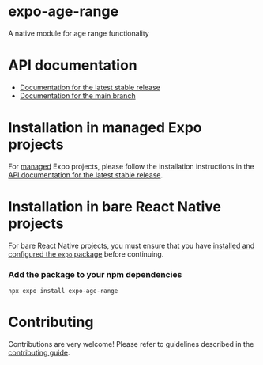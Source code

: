 # expo-age-range

A native module for age range functionality

# API documentation

- [Documentation for the latest stable release](https://docs.expo.dev/versions/latest/sdk/age-range/)
- [Documentation for the main branch](https://docs.expo.dev/versions/unversioned/sdk/application/)

# Installation in managed Expo projects

For [managed](https://docs.expo.dev/archive/managed-vs-bare/) Expo projects, please follow the installation instructions in the [API documentation for the latest stable release](#https://docs.expo.dev/versions/latest/sdk/age-range/).

# Installation in bare React Native projects

For bare React Native projects, you must ensure that you have [installed and configured the `expo` package](https://docs.expo.dev/bare/installing-expo-modules/) before continuing.

### Add the package to your npm dependencies

```
npx expo install expo-age-range
```

# Contributing

Contributions are very welcome! Please refer to guidelines described in the [contributing guide](https://github.com/expo/expo#contributing).
